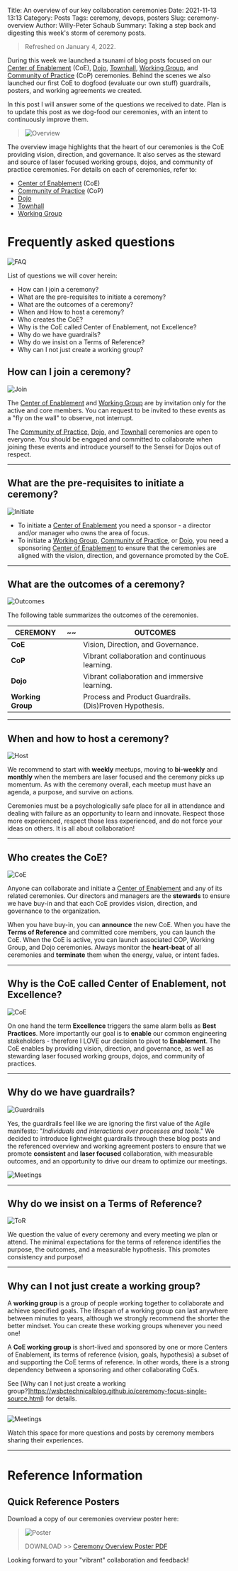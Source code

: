 Title: An overview of our key collaboration ceremonies
Date: 2021-11-13 13:13
Category: Posts
Tags: ceremony, devops, posters
Slug: ceremony-overview
Author: Willy-Peter Schaub
Summary: Taking a step back and digesting this week's storm of ceremony posts.

> Refreshed on January 4, 2022.

During this week we launched a tsunami of blog posts focused on our [Center of Enablement](/ceremony-center-of-enablement.html) (CoE), [Dojo](/dojo-events.html), [Townhall](/townhall.html), [Working Group](../ceremony-working-group.html), and [Community of Practice](/ceremony-community-of-practice.html) (CoP) ceremonies. Behind the scenes we also launched our first CoE to dogfood (evaluate our own stuff) guardrails, posters, and working agreements we created.

In this post I will answer some of the questions we received to date. Plan is to update this post as we dog-food our ceremonies, with an intent to continuously improve them.

> ![Overview](../images/ceremonies-overview.png)

The overview image highlights that the heart of our ceremonies is the CoE providing vision, direction, and governance. It also serves as the steward and source of laser focused working groups, dojos, and community of practice ceremonies. For details on each of ceremonies, refer to:
- [Center of Enablement](/ceremony-center-of-enablement.html) (CoE)
- [Community of Practice](/ceremony-community-of-practice.html) (CoP)
- [Dojo](/dojo-events.html)
- [Townhall](/townhall.html)
- [Working Group](../ceremony-working-group.html)

# Frequently asked questions

![FAQ](../images/automation-lesson-1-5.png)

List of questions we will cover herein:

- How can I join a ceremony?
- What are the pre-requisites to initiate a ceremony?
- What are the outcomes of a ceremony?
- When and How to host a ceremony? 
- Who creates the CoE?
- Why is the CoE called Center of Enablement, not Excellence?
- Why do we have guardrails?
- Why do we insist on a Terms of Reference?
- Why can I not just create a working group?

## How can I join a ceremony?

![Join](../images/ceremony-overview-3.png)

The [Center of Enablement](/ceremony-center-of-enablement.html) and [Working Group](../ceremony-working-group.html) are by invitation only for the active and core members. You can request to be invited to these events as a "fly on the wall" to observe, not interrupt.

The [Community of Practice](/ceremony-community-of-practice.html), [Dojo](/dojo-events.html), and [Townhall](/townhall.html) ceremonies are open to everyone. You should be engaged and committed to collaborate when joining these events and introduce yourself to the Sensei for Dojos out of respect. 

---

## What are the pre-requisites to initiate a ceremony?

![Initiate](../images/ceremony-overview-4.png)

- To initiate a [Center of Enablement](/ceremony-center-of-enablement.html) you need a sponsor - a director and/or manager who owns the area of focus. 
- To initiate a [Working Group](../ceremony-working-group.html), [Community of Practice](/ceremony-community-of-practice.html), or [Dojo](/dojo-events.html), you need a sponsoring [Center of Enablement](/ceremony-center-of-enablement.html) to ensure that the ceremonies are aligned with the vision, direction, and governance promoted by the CoE.

---

## What are the outcomes of a ceremony?

![Outcomes](../images/ceremony-overview-5.png)

The following table summarizes the outcomes of the ceremonies.


| CEREMONY          | ~~ | OUTCOMES |
|-------------------|----|----------|
| **CoE**           |    | Vision, Direction, and Governance. |
| **CoP**           |    | Vibrant collaboration and continuous learning. |
| **Dojo**          |    | Vibrant collaboration and immersive learning. |
| **Working Group** |    | Process and Product Guardrails. (Dis)Proven Hypothesis. |


---

## When and how to host a ceremony? 

![Host](../images/ceremony-overview-6.png)

We recommend to start with **weekly** meetups, moving to **bi-weekly** and **monthly** when the members are laser focused and the ceremony picks up momentum. As with the ceremony overall, each meetup must have an agenda, a purpose, and survive on actions.

Ceremonies must be a psychologically safe place for all in attendance and dealing with failure as an opportunity to learn and innovate. Respect those more experienced, respect those less experienced, and do not force your ideas on others. It is all about collaboration!

---

## Who creates the CoE?

![CoE](../images/ceremony-overview-7.png)

Anyone can collaborate and initiate a [Center of Enablement](/ceremony-center-of-enablement.html) and any of its related ceremonies. Our directors and managers are the **stewards** to ensure we have buy-in and that each CoE provides vision, direction, and governance to the organization. 

When you have buy-in, you can **announce** the new CoE. When you have the **Terms of Reference** and committed core members, you can launch the CoE. When the CoE is active, you can launch associated COP, Working Group, and Dojo ceremonies. Always monitor the **heart-beat** of all ceremonies and **terminate** them when the energy, value, or intent fades.

---

## Why is the CoE called Center of Enablement, not Excellence?

![CoE](../images/ceremony-overview-7.png)

On one hand the term **Excellence** triggers the same alarm bells as **Best Practices**. More importantly our goal is to **enable** our common engineering stakeholders - therefore I LOVE our decision to pivot to **Enablement**. The CoE enables by providing vision, direction, and governance, as well as stewarding laser focused working groups, dojos, and community of practices.

---

## Why do we have guardrails?

![Guardrails](../images/ceremony-overview-8.png)

Yes, the guardrails feel like we are ignoring the first value of the Agile manifesto: "_Individuals and interactions over processes and tools_." We decided to introduce lightweight guardrails through these blog posts and the referenced overview and working agreement posters to ensure that we promote **consistent** and **laser focused** collaboration, with measurable outcomes, and an opportunity to drive our dream to optimize our meetings.

![Meetings](../images/ceremony-overview-1x.png)

---

## Why do we insist on a Terms of Reference?

![ToR](../images/ceremony-overview-2.png)

We question the value of every ceremony and every meeting we plan or attend. The minimal expectations for the terms of reference identifies the purpose, the outcomes, and a measurable hypothesis. This promotes consistency and purpose!

---

## Why can I not just create a working group?

A **working group** is a group of people working together to collaborate and achieve specified goals. The lifespan of a working group can last anywhere between minutes to years, although we strongly recommend the shorter the better mindset. You can create these working groups whenever you need one!

A **CoE working group** is short-lived and sponsored by one or more Centers of Enablement, its terms of reference (vision, goals, hypothesis) a subset of and supporting the CoE terms of reference. In other words, there is a strong dependency between a sponsoring and other collaborating CoEs.

See [Why can I not just create a working group?]https://wsbctechnicalblog.github.io/ceremony-focus-single-source.html) for details.

---

![Meetings](../images/azuredevop-automation-stakeholders-3.png)

Watch this space for more questions and posts by ceremony members sharing their experiences.

---

# Reference Information

## Quick Reference Posters

Download a copy of our ceremonies overview poster here:

> ![Poster](../images/moving-hundreds-of-pipeline-snowflakes-qr-1-2.png)
>
> DOWNLOAD >> [Ceremony Overview Poster PDF](/documents/working-agreement-ceremonies-overview.pdf)

Looking forward to your "vibrant" collaboration and feedback!

